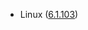 - Linux ([6.1.103](https://git.kernel.org/pub/scm/linux/kernel/git/stable/linux.git/tag/?h=v6.1.103))
